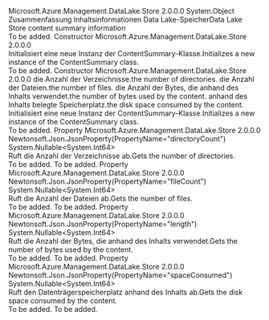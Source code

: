 <Type Name="ContentSummary" FullName="Microsoft.Azure.Management.DataLake.Store.Models.ContentSummary">
  <TypeSignature Language="C#" Value="public class ContentSummary" />
  <TypeSignature Language="ILAsm" Value=".class public auto ansi beforefieldinit ContentSummary extends System.Object" />
  <TypeSignature Language="DocId" Value="T:Microsoft.Azure.Management.DataLake.Store.Models.ContentSummary" />
  <TypeSignature Language="VB.NET" Value="Public Class ContentSummary" />
  <TypeSignature Language="F#" Value="type ContentSummary = class" />
  <AssemblyInfo>
    <AssemblyName>Microsoft.Azure.Management.DataLake.Store</AssemblyName>
    <AssemblyVersion>2.0.0.0</AssemblyVersion>
  </AssemblyInfo>
  <Base>
    <BaseTypeName>System.Object</BaseTypeName>
  </Base>
  <Interfaces />
  <Docs>
    <summary>
            <span data-ttu-id="84423-101">Zusammenfassung Inhaltsinformationen Data Lake-Speicher</span><span class="sxs-lookup"><span data-stu-id="84423-101">Data Lake Store content summary information</span></span>
            </summary>
    <remarks>To be added.</remarks>
  </Docs>
  <Members>
    <Member MemberName=".ctor">
      <MemberSignature Language="C#" Value="public ContentSummary ();" />
      <MemberSignature Language="ILAsm" Value=".method public hidebysig specialname rtspecialname instance void .ctor() cil managed" />
      <MemberSignature Language="DocId" Value="M:Microsoft.Azure.Management.DataLake.Store.Models.ContentSummary.#ctor" />
      <MemberSignature Language="VB.NET" Value="Public Sub New ()" />
      <MemberType>Constructor</MemberType>
      <AssemblyInfo>
        <AssemblyName>Microsoft.Azure.Management.DataLake.Store</AssemblyName>
        <AssemblyVersion>2.0.0.0</AssemblyVersion>
      </AssemblyInfo>
      <Parameters />
      <Docs>
        <summary>
            <span data-ttu-id="84423-102">Initialisiert eine neue Instanz der ContentSummary-Klasse.</span><span class="sxs-lookup"><span data-stu-id="84423-102">Initializes a new instance of the ContentSummary class.</span></span>
            </summary>
        <remarks>To be added.</remarks>
      </Docs>
    </Member>
    <Member MemberName=".ctor">
      <MemberSignature Language="C#" Value="public ContentSummary (Nullable&lt;long&gt; directoryCount = null, Nullable&lt;long&gt; fileCount = null, Nullable&lt;long&gt; length = null, Nullable&lt;long&gt; spaceConsumed = null);" />
      <MemberSignature Language="ILAsm" Value=".method public hidebysig specialname rtspecialname instance void .ctor(valuetype System.Nullable`1&lt;int64&gt; directoryCount, valuetype System.Nullable`1&lt;int64&gt; fileCount, valuetype System.Nullable`1&lt;int64&gt; length, valuetype System.Nullable`1&lt;int64&gt; spaceConsumed) cil managed" />
      <MemberSignature Language="DocId" Value="M:Microsoft.Azure.Management.DataLake.Store.Models.ContentSummary.#ctor(System.Nullable{System.Int64},System.Nullable{System.Int64},System.Nullable{System.Int64},System.Nullable{System.Int64})" />
      <MemberSignature Language="VB.NET" Value="Public Sub New (Optional directoryCount As Nullable(Of Long) = null, Optional fileCount As Nullable(Of Long) = null, Optional length As Nullable(Of Long) = null, Optional spaceConsumed As Nullable(Of Long) = null)" />
      <MemberSignature Language="F#" Value="new Microsoft.Azure.Management.DataLake.Store.Models.ContentSummary : Nullable&lt;int64&gt; * Nullable&lt;int64&gt; * Nullable&lt;int64&gt; * Nullable&lt;int64&gt; -&gt; Microsoft.Azure.Management.DataLake.Store.Models.ContentSummary" Usage="new Microsoft.Azure.Management.DataLake.Store.Models.ContentSummary (directoryCount, fileCount, length, spaceConsumed)" />
      <MemberType>Constructor</MemberType>
      <AssemblyInfo>
        <AssemblyName>Microsoft.Azure.Management.DataLake.Store</AssemblyName>
        <AssemblyVersion>2.0.0.0</AssemblyVersion>
      </AssemblyInfo>
      <Parameters>
        <Parameter Name="directoryCount" Type="System.Nullable&lt;System.Int64&gt;" />
        <Parameter Name="fileCount" Type="System.Nullable&lt;System.Int64&gt;" />
        <Parameter Name="length" Type="System.Nullable&lt;System.Int64&gt;" />
        <Parameter Name="spaceConsumed" Type="System.Nullable&lt;System.Int64&gt;" />
      </Parameters>
      <Docs>
        <param name="directoryCount"><span data-ttu-id="84423-103">die Anzahl der Verzeichnisse.</span><span class="sxs-lookup"><span data-stu-id="84423-103">the number of directories.</span></span></param>
        <param name="fileCount"><span data-ttu-id="84423-104">die Anzahl der Dateien.</span><span class="sxs-lookup"><span data-stu-id="84423-104">the number of files.</span></span></param>
        <param name="length"><span data-ttu-id="84423-105">die Anzahl der Bytes, die anhand des Inhalts verwendet.</span><span class="sxs-lookup"><span data-stu-id="84423-105">the number of bytes used by the content.</span></span></param>
        <param name="spaceConsumed"><span data-ttu-id="84423-106">anhand des Inhalts belegte Speicherplatz.</span><span class="sxs-lookup"><span data-stu-id="84423-106">the disk space consumed by the content.</span></span></param>
        <summary>
            <span data-ttu-id="84423-107">Initialisiert eine neue Instanz der ContentSummary-Klasse.</span><span class="sxs-lookup"><span data-stu-id="84423-107">Initializes a new instance of the ContentSummary class.</span></span>
            </summary>
        <remarks>To be added.</remarks>
      </Docs>
    </Member>
    <Member MemberName="DirectoryCount">
      <MemberSignature Language="C#" Value="public Nullable&lt;long&gt; DirectoryCount { get; }" />
      <MemberSignature Language="ILAsm" Value=".property instance valuetype System.Nullable`1&lt;int64&gt; DirectoryCount" />
      <MemberSignature Language="DocId" Value="P:Microsoft.Azure.Management.DataLake.Store.Models.ContentSummary.DirectoryCount" />
      <MemberSignature Language="VB.NET" Value="Public ReadOnly Property DirectoryCount As Nullable(Of Long)" />
      <MemberSignature Language="F#" Value="member this.DirectoryCount : Nullable&lt;int64&gt;" Usage="Microsoft.Azure.Management.DataLake.Store.Models.ContentSummary.DirectoryCount" />
      <MemberType>Property</MemberType>
      <AssemblyInfo>
        <AssemblyName>Microsoft.Azure.Management.DataLake.Store</AssemblyName>
        <AssemblyVersion>2.0.0.0</AssemblyVersion>
      </AssemblyInfo>
      <Attributes>
        <Attribute>
          <AttributeName>Newtonsoft.Json.JsonProperty(PropertyName="directoryCount")</AttributeName>
        </Attribute>
      </Attributes>
      <ReturnValue>
        <ReturnType>System.Nullable&lt;System.Int64&gt;</ReturnType>
      </ReturnValue>
      <Docs>
        <summary>
            <span data-ttu-id="84423-108">Ruft die Anzahl der Verzeichnisse ab.</span><span class="sxs-lookup"><span data-stu-id="84423-108">Gets the number of directories.</span></span>
            </summary>
        <value>To be added.</value>
        <remarks>To be added.</remarks>
      </Docs>
    </Member>
    <Member MemberName="FileCount">
      <MemberSignature Language="C#" Value="public Nullable&lt;long&gt; FileCount { get; }" />
      <MemberSignature Language="ILAsm" Value=".property instance valuetype System.Nullable`1&lt;int64&gt; FileCount" />
      <MemberSignature Language="DocId" Value="P:Microsoft.Azure.Management.DataLake.Store.Models.ContentSummary.FileCount" />
      <MemberSignature Language="VB.NET" Value="Public ReadOnly Property FileCount As Nullable(Of Long)" />
      <MemberSignature Language="F#" Value="member this.FileCount : Nullable&lt;int64&gt;" Usage="Microsoft.Azure.Management.DataLake.Store.Models.ContentSummary.FileCount" />
      <MemberType>Property</MemberType>
      <AssemblyInfo>
        <AssemblyName>Microsoft.Azure.Management.DataLake.Store</AssemblyName>
        <AssemblyVersion>2.0.0.0</AssemblyVersion>
      </AssemblyInfo>
      <Attributes>
        <Attribute>
          <AttributeName>Newtonsoft.Json.JsonProperty(PropertyName="fileCount")</AttributeName>
        </Attribute>
      </Attributes>
      <ReturnValue>
        <ReturnType>System.Nullable&lt;System.Int64&gt;</ReturnType>
      </ReturnValue>
      <Docs>
        <summary>
            <span data-ttu-id="84423-109">Ruft die Anzahl der Dateien ab.</span><span class="sxs-lookup"><span data-stu-id="84423-109">Gets the number of files.</span></span>
            </summary>
        <value>To be added.</value>
        <remarks>To be added.</remarks>
      </Docs>
    </Member>
    <Member MemberName="Length">
      <MemberSignature Language="C#" Value="public Nullable&lt;long&gt; Length { get; }" />
      <MemberSignature Language="ILAsm" Value=".property instance valuetype System.Nullable`1&lt;int64&gt; Length" />
      <MemberSignature Language="DocId" Value="P:Microsoft.Azure.Management.DataLake.Store.Models.ContentSummary.Length" />
      <MemberSignature Language="VB.NET" Value="Public ReadOnly Property Length As Nullable(Of Long)" />
      <MemberSignature Language="F#" Value="member this.Length : Nullable&lt;int64&gt;" Usage="Microsoft.Azure.Management.DataLake.Store.Models.ContentSummary.Length" />
      <MemberType>Property</MemberType>
      <AssemblyInfo>
        <AssemblyName>Microsoft.Azure.Management.DataLake.Store</AssemblyName>
        <AssemblyVersion>2.0.0.0</AssemblyVersion>
      </AssemblyInfo>
      <Attributes>
        <Attribute>
          <AttributeName>Newtonsoft.Json.JsonProperty(PropertyName="length")</AttributeName>
        </Attribute>
      </Attributes>
      <ReturnValue>
        <ReturnType>System.Nullable&lt;System.Int64&gt;</ReturnType>
      </ReturnValue>
      <Docs>
        <summary>
            <span data-ttu-id="84423-110">Ruft die Anzahl der Bytes, die anhand des Inhalts verwendet.</span><span class="sxs-lookup"><span data-stu-id="84423-110">Gets the number of bytes used by the content.</span></span>
            </summary>
        <value>To be added.</value>
        <remarks>To be added.</remarks>
      </Docs>
    </Member>
    <Member MemberName="SpaceConsumed">
      <MemberSignature Language="C#" Value="public Nullable&lt;long&gt; SpaceConsumed { get; }" />
      <MemberSignature Language="ILAsm" Value=".property instance valuetype System.Nullable`1&lt;int64&gt; SpaceConsumed" />
      <MemberSignature Language="DocId" Value="P:Microsoft.Azure.Management.DataLake.Store.Models.ContentSummary.SpaceConsumed" />
      <MemberSignature Language="VB.NET" Value="Public ReadOnly Property SpaceConsumed As Nullable(Of Long)" />
      <MemberSignature Language="F#" Value="member this.SpaceConsumed : Nullable&lt;int64&gt;" Usage="Microsoft.Azure.Management.DataLake.Store.Models.ContentSummary.SpaceConsumed" />
      <MemberType>Property</MemberType>
      <AssemblyInfo>
        <AssemblyName>Microsoft.Azure.Management.DataLake.Store</AssemblyName>
        <AssemblyVersion>2.0.0.0</AssemblyVersion>
      </AssemblyInfo>
      <Attributes>
        <Attribute>
          <AttributeName>Newtonsoft.Json.JsonProperty(PropertyName="spaceConsumed")</AttributeName>
        </Attribute>
      </Attributes>
      <ReturnValue>
        <ReturnType>System.Nullable&lt;System.Int64&gt;</ReturnType>
      </ReturnValue>
      <Docs>
        <summary>
            <span data-ttu-id="84423-111">Ruft den Datenträgerspeicherplatz anhand des Inhalts ab.</span><span class="sxs-lookup"><span data-stu-id="84423-111">Gets the disk space consumed by the content.</span></span>
            </summary>
        <value>To be added.</value>
        <remarks>To be added.</remarks>
      </Docs>
    </Member>
  </Members>
</Type>